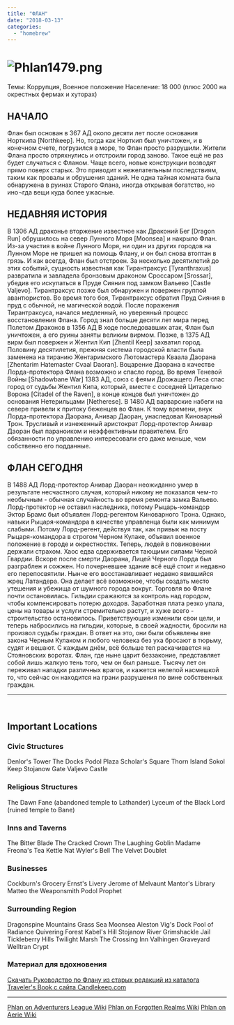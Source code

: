 ```yaml
---
title: "ФЛАН"
date: "2018-03-13"
categories: 
  - "homebrew"
---
```


# ![Phlan1479.png](https://cyborgsandmages.com/wp-content/uploads/2018/03/phlan1479.png)

Темы: Коррупция, Военное положение Население: 18 000 (плюс 2000 на окрестных фермах и хуторах)

## НАЧАЛО

Флан был основан в 367 АД около десяти лет после основания Норткипа \[Northkeep\]. Но, тогда как Норткип был уничтожен, и в конечном счете, погрузился в море, то Флан просто разрушили. Жители Флана просто отряхнулись и отстроили город заново. Такое ещё не раз будет случаться с Фланом. Чаще всего, новые конструкции возводят прямо поверх старых. Это приводит к нежелательным последствиям, таким как провалы и обрушения зданий. Не одна тайная комната была обнаружена в руинах Старого Флана, иногда открывая богатство, но ино¬гда вещи куда более ужасные.

## НЕДАВНЯЯ ИСТОРИЯ

В 1306 АД драконье вторжение известное как Драконий Бег \[Dragon Run\] обрушилось на север Лунного Моря \[Moonsea\] и накрыло Флан. Из-за участия в войне Лунного Моря, ни один из других городов на Лунном Море не пришел на помощь Флану, и он был снова втоптан в грязь. И как всегда, Флан был отстроен. За несколько десятилетий до этих событий, сущность известная как Тирантраксус \[Tyranthraxus\] развратила и завладела бронзовым драконом Сроссаром \[Srossar\], убедив его искупаться в Пруде Сияния под замком Вальево \[Castle Valjevo\]. Тирантраксус позже был обнаружен и повержен группой авантюристов. Во время того боя, Тирантраксус обратил Пруд Сияния в пруд с обычной, не магической водой. После поражения Тирантраксуса, начался медленный, но уверенный процесс восстановления Флана. Город знал больше десяти лет мира перед Полетом Драконов в 1356 АД В ходе последовавших атак, Флан был уничтожен, а его руины заняты великим вирмом. Позже, в 1375 АД вирм был повержен и Жентил Кип \[Zhentil Keep\] захватил город. Половину десятилетия, прежняя система городской власти была заменена на тиранию Жентаримского Лютомастера Кваала Даорана \[Zhentarim Hatemaster Cvaal Daoran\]. Воцарение Даорана в качестве Лорда-протектора Флана возможно и спасло город. Во время Теневой Войны \[Shadowbane War\] 1383 АД, союз с феями Дрожащего Леса спас город от судьбы Жентил Кипа, который, вместе с соседней Цитаделью Ворона \[Citadel of the Raven\], в конце концов был уничтожен до основания Нетерильцами \[Netherese\]. В 1480 АД варварские набеги на севере привели к притоку беженцев во Флан. К тому времени, внук Лорда-протектора Даорана, Анивар Даоран, унаследовал Киноварный Трон. Трусливый и изнеженный аристократ Лорд-протектор Анивар Даоран был параноиком и неэффективным правителем. Его обязанности по управлению интересовали его даже меньше, чем собственно его подданные.

## ФЛАН СЕГОДНЯ

В 1488 АД Лорд-протектор Анивар Даоран неожиданно умер в результате несчастного случая, который никому не показался чем-то необычным - обычная случайность во время ремонта замка Вальево. Лорд-протектор не оставил наследника, потому Рыцарь-командор Эктор Брамс был объявлен Лорд-регентом Киноварного Трона. Однако, навыки Рыцаря-командора в качестве управленца были как минимум слабыми. Потому Лорд-регент, действуя так, как привык на посту Рыцаря-командора в строгом Черном Кулаке, объявил военное положение в городе и окрестностях. Теперь, людей в повиновении держали страхом. Хаос едва сдерживается тающими силами Черной Гвардии. Вскоре после смерти Даорана, Лицей Черного Лорда был разграблен и сожжен. Но почерневшее здание всё ещё стоит и недавно его перепосвятили. Нынче его восстанавливает недавно явившийся жрец Латандера. Она делает всё возможное, чтобы создать место утешения и убежища от шумного города вокруг. Торговля во Флане почти остановилась. Гильдии сражаются за контроль над городом, чтобы компенсировать потерю доходов. Заработная плата резко упала, цены на товары и услуги стремительно растут, и хуже всего - строительство остановилось. Приветствующие изменили свои цели, и теперь набросились на гильдии, которые, в своей жадности, бросили на произвол судьбы граждан. В ответ на это, они были объявлены вне закона Черным Кулаком и любого человека без уха бросают в тюрьму, судят и вешают. С каждым днём, всё больше тел раскачивается на Стояновских воротах. Флан, где ныне царит беззаконие, представляет собой лишь жалкую тень того, чем он был раньше. Тысячу лет он переживал нападки различных врагов, и кажется нелепой насмешкой то, что сейчас он находится на грани разрушения по вине собственных граждан.

* * *

 

## Important Locations

### Civic Structures

Denlor's Tower The Docks Podol Plaza Scholar's Square Thorn Island Sokol Keep Stojanow Gate Valjevo Castle

### Religious Structures

The Dawn Fane (abandoned temple to Lathander) Lyceum of the Black Lord (ruined temple to Bane)

### Inns and Taverns

The Bitter Blade The Cracked Crown The Laughing Goblin Madame Freona's Tea Kettle Nat Wyler's Bell The Velvet Doublet

### Businesses

Cockburn's Grocery Ernst's Livery Jerome of Melvaunt Mantor's Library Matteo the Weaponsmith Podol Prophet

### Surrounding Region

Dragonspine Mountains Grass Sea Moonsea Aleston Vig's Dock Pool of Radiance Quivering Forest Kabel's Hill Stojanow River Grimshackle Jail Tickleberry Hills Twilight Marsh The Crossing Inn Valhingen Graveyard Welltran Crypt

### Материал для вдохновения

[Скачать Руководство по Флану из старых редакций из каталога Traveler's Book с сайта Candlekeep.com](https://cyborgsandmages.com/wp-content/uploads/2018/07/phlancore.pdf "PhlanCore")

* * *

[Phlan on Adventurers League Wiki](https://adventurersleague.wikia.com/wiki/Phlan) [Phlan on Forgotten Realms Wiki](https://forgottenrealms.wikia.com/wiki/Phlan) [Phlan on Aerie Wiki](http://wiki.aerie.ru/wiki/Флан)
